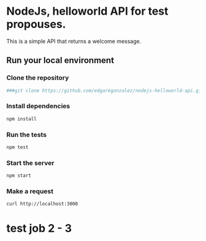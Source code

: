 # NodeJs, helloworld API for test propouses.

This is a simple API that returns a welcome message.

## Run your local environment

### Clone the repository
```bash
###git clone https://github.com/edgaregonzalez/nodejs-helloworld-api.git
```

### Install dependencies
```bash
npm install
```

### Run the tests
```bash
npm test
```

### Start the server
```bash
npm start
```

### Make a request
```bash
curl http://localhost:3000
```
# test job 2 - 3
